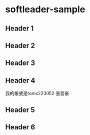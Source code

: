 # softleader-sample

## Header 1


## Header 2


## Header 3


## Header 4
我的帳號是tomx220052
張哲豪
## Header 5


## Header 6